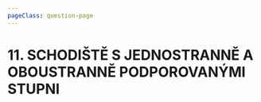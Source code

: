 ```yaml
---
pageClass: question-page
---
```

# 11. SCHODIŠTĚ S JEDNOSTRANNĚ A OBOUSTRANNĚ PODPOROVANÝMI STUPNI

